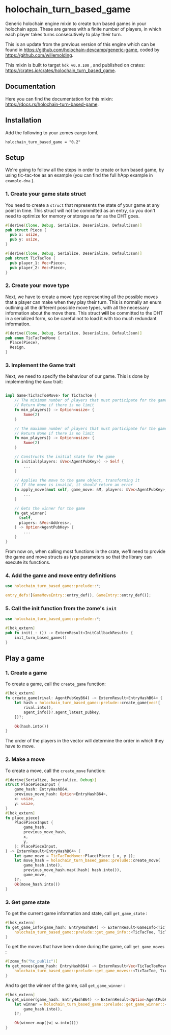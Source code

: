 # holochain_turn_based_game

Generic holochain engine mixin to create turn based games in your holochain apps. These are games with a finite number of players, in which each player takes turns consecutively to play their turn.

This is an update from the previous version of this engine which can be found in https://github.com/holochain-devcamp/generic-game, coded by https://github.com/willemolding.

This mixin is built to target `hdk v0.0.100` , and published on crates: https://crates.io/crates/holochain_turn_based_game.

## Documentation

Here you can find the documentation for this mixin: https://docs.rs/holochain-turn-based-game.

## Installation

Add the following to your zomes cargo toml.

```
holochain_turn_based_game = "0.2"
```

## Setup

We're going to follow all the steps in order to create or turn based game, by using tic-tac-toe as an example (you can find the full hApp example in `example-dna` ).

### 1. Create your game state struct

You need to create a `struct` that represents the state of your game at any point in time. This struct will not be committed as an entry, so you don't need to optimize for memory or storage as far as the DHT goes.

```rust
#[derive(Clone, Debug, Serialize, Deserialize, DefaultJson)]
pub struct Piece {
  pub x: usize,
  pub y: usize,
}

#[derive(Clone, Debug, Serialize, Deserialize, DefaultJson)]
pub struct TicTacToe {
  pub player_1: Vec<Piece>,
  pub player_2: Vec<Piece>,
}
```

### 2. Create your move type

Next, we have to create a move type representing all the possible moves that a player can make when they play their turn. This is normally an enum outlining all the different possible move types, with all the necessary information about the move there. This struct **will** be committed to the DHT in a serialized form, so be careful not to load it with too much redundant information.

```rust
#[derive(Clone, Debug, Serialize, Deserialize, DefaultJson)]
pub enum TicTacToeMove {
  Place(Piece),
  Resign,
}
```

### 3. Implement the Game trait

Next, we need to specify the behaviour of our game. This is done by implementing the `Game` trait:

```rust

impl Game<TicTacToeMove> for TicTacToe {
    // The minimum number of players that must participate for the game to be valid
    // Return None if there is no limit
    fn min_players() -> Option<usize> {
        Some(2)
    }

    // The maximum number of players that must participate for the game to be valid
    // Return None if there is no limit
    fn max_players() -> Option<usize> {
        Some(2)
    }

    // Constructs the initial state for the game
    fn initial(players: &Vec<AgentPubKey>) -> Self {
        ...
    }

    // Applies the move to the game object, transforming it
    // If the move is invalid, it should return an error
    fn apply_move(&mut self, game_move: &M, players: &Vec<AgentPubKey>, author_index: usize) -> ExternResult<()> {
        ...
    }

    // Gets the winner for the game
    fn get_winner(
      &self,
      players: &Vec<Address>,
    ) -> Option<AgentPubKey> {
        ...
    }
}
```

From now on, when calling most functions in the crate, we'll need to provide the game and move structs as type parameters so that the library can execute its functions.

### 4. Add the game and move entry definitions

```rust
use holochain_turn_based_game::prelude::*;

entry_defs![GameMoveEntry::entry_def(), GameEntry::entry_def()];
```

### 5. Call the init function from the zome's `init`

```rust
use holochain_turn_based_game::prelude::*;

#[hdk_extern]
pub fn init(_: ()) -> ExternResult<InitCallbackResult> {
    init_turn_based_games()
}
```

## Play a game

### 1. Create a game

To create a game, call the `create_game` function:

```rust
#[hdk_extern]
fn create_game(rival: AgentPubKeyB64) -> ExternResult<EntryHashB64> {
    let hash = holochain_turn_based_game::prelude::create_game(vec![
        rival.into(),
        agent_info()?.agent_latest_pubkey,
    ])?;

    Ok(hash.into())
}
```

The order of the players in the vector will determine the order in which they have to move.

### 2. Make a move

To create a move, call the `create_move` function:

```rust
#[derive(Serialize, Deserialize, Debug)]
struct PlacePieceInput {
    game_hash: EntryHashB64,
    previous_move_hash: Option<EntryHashB64>,
    x: usize,
    y: usize,
}
#[hdk_extern]
fn place_piece(
    PlacePieceInput {
        game_hash,
        previous_move_hash,
        x,
        y,
    }: PlacePieceInput,
) -> ExternResult<EntryHashB64> {
    let game_move = TicTacToeMove::Place(Piece { x, y });
    let move_hash = holochain_turn_based_game::prelude::create_move(
        game_hash.into(),
        previous_move_hash.map(|hash| hash.into()),
        game_move,
    )?;
    Ok(move_hash.into())
}
```

### 3. Get game state

To get the current game information and state, call `get_game_state` :

```rust
#[hdk_extern]
fn get_game_info(game_hash: EntryHashB64) -> ExternResult<GameInfo<TicTacToe, TicTacTeoMove>> {
    holochain_turn_based_game::prelude::get_game_info::<TicTacToe, TicTacToeMove>(game_hash.into())
}
```

To get the moves that have been done during the game, call `get_game_moves` :

```rust
#[zome_fn("hc_public")]
fn get_moves(game_hash: EntryHashB64) -> ExternResult<Vec<TicTacToeMove>> {
    holochain_turn_based_game::prelude::get_game_moves::<TicTacToe, TicTacToeMove>(game_hash.into())
}
```

And to get the winner of the game, call `get_game_winner` :

```rust
#[hdk_extern]
fn get_winner(game_hash: EntryHashB64) -> ExternResult<Option<AgentPubKeyB64>> {
    let winner = holochain_turn_based_game::prelude::get_game_winner::<TicTacToe, TicTacToeMove>(
        game_hash.into(),
    )?;

    Ok(winner.map(|w| w.into()))
}
```
